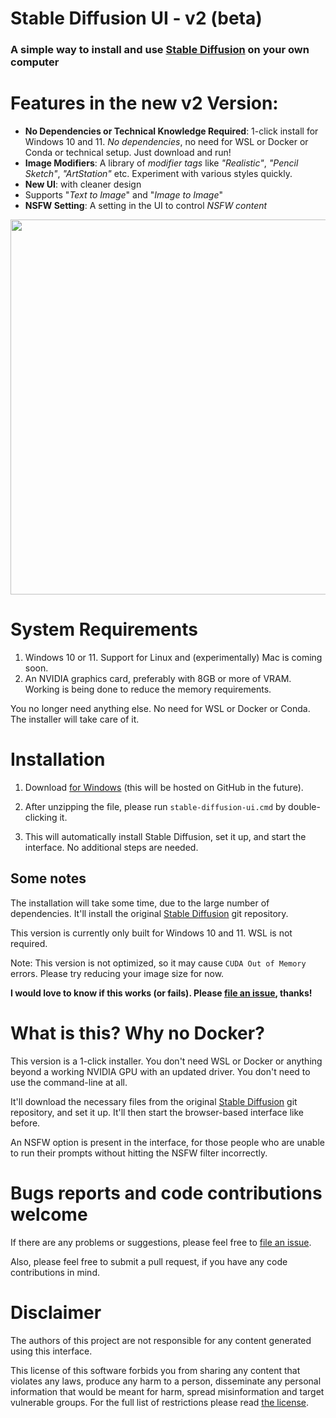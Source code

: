 # Stable Diffusion UI - v2 (beta)
### A simple way to install and use [Stable Diffusion](https://github.com/CompVis/stable-diffusion) on your own computer

# Features in the new v2 Version:
- **No Dependencies or Technical Knowledge Required**: 1-click install for Windows 10 and 11. *No dependencies*, no need for WSL or Docker or Conda or technical setup. Just download and run!
- **Image Modifiers**: A library of *modifier tags* like *"Realistic"*, *"Pencil Sketch"*, *"ArtStation"* etc. Experiment with various styles quickly.
- **New UI**: with cleaner design
- Supports "*Text to Image*" and "*Image to Image*"
- **NSFW Setting**: A setting in the UI to control *NSFW content*

<img src="https://github.com/cmdr2/stable-diffusion-ui/raw/v2/media/shot-v7.jpg" height="600" />

# System Requirements
1. Windows 10 or 11. Support for Linux and (experimentally) Mac is coming soon.
2. An NVIDIA graphics card, preferably with 8GB or more of VRAM. Working is being done to reduce the memory requirements.

You no longer need anything else. No need for WSL or Docker or Conda. The installer will take care of it.

# Installation
1. Download [for Windows](https://drive.google.com/file/d/1cEuOcb9OaldXcc2XzEMqEdvAr_w-KJ_p/view?usp=sharing) (this will be hosted on GitHub in the future).

2. After unzipping the file, please run `stable-diffusion-ui.cmd` by double-clicking it.

3. This will automatically install Stable Diffusion, set it up, and start the interface. No additional steps are needed.

## Some notes
The installation will take some time, due to the large number of dependencies. It'll install the original [Stable Diffusion](https://github.com/CompVis/stable-diffusion) git repository.

This version is currently only built for Windows 10 and 11. WSL is not required.

Note: This version is not optimized, so it may cause `CUDA Out of Memory` errors. Please try reducing your image size for now.

**I would love to know if this works (or fails). Please [file an issue](https://github.com/cmdr2/stable-diffusion-ui/issues/26), thanks!**

# What is this? Why no Docker?
This version is a 1-click installer. You don't need WSL or Docker or anything beyond a working NVIDIA GPU with an updated driver. You don't need to use the command-line at all.

It'll download the necessary files from the original [Stable Diffusion](https://github.com/CompVis/stable-diffusion) git repository, and set it up. It'll then start the browser-based interface like before.

An NSFW option is present in the interface, for those people who are unable to run their prompts without hitting the NSFW filter incorrectly.

# Bugs reports and code contributions welcome
If there are any problems or suggestions, please feel free to [file an issue](https://github.com/cmdr2/stable-diffusion-ui/issues/26).

Also, please feel free to submit a pull request, if you have any code contributions in mind.

# Disclaimer
The authors of this project are not responsible for any content generated using this interface.

This license of this software forbids you from sharing any content that violates any laws, produce any harm to a person, disseminate any personal information that would be meant for harm, spread misinformation and target vulnerable groups. For the full list of restrictions please read [the license](LICENSE).
